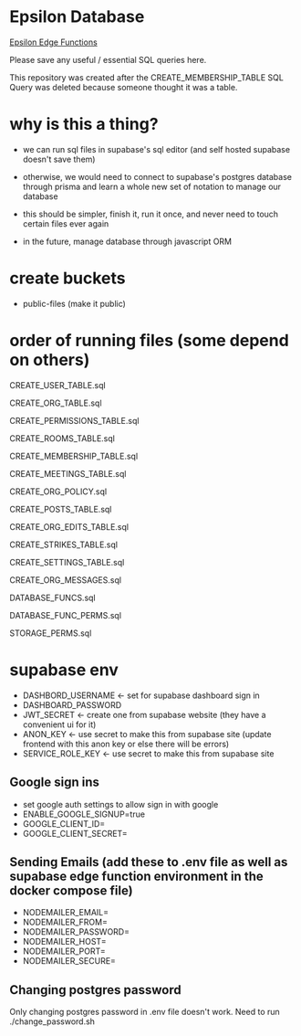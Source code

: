 # Epsilon Database

[Epsilon Edge Functions](https://github.com/stuysu/epsilon-database)

Please save any useful / essential SQL queries here.

This repository was created after the CREATE_MEMBERSHIP_TABLE SQL Query was deleted because someone thought it was a table.

# why is this a thing?

- we can run sql files in supabase's sql editor (and self hosted supabase doesn't save them)

- otherwise, we would need to connect to supabase's postgres database through prisma and learn a whole new set of notation to manage our database

- this should be simpler, finish it, run it once, and never need to touch certain files ever again

- in the future, manage database through javascript ORM

# create buckets

- public-files (make it public)

# order of running files (some depend on others)

CREATE_USER_TABLE.sql

CREATE_ORG_TABLE.sql

CREATE_PERMISSIONS_TABLE.sql

CREATE_ROOMS_TABLE.sql

CREATE_MEMBERSHIP_TABLE.sql

CREATE_MEETINGS_TABLE.sql

CREATE_ORG_POLICY.sql

CREATE_POSTS_TABLE.sql

CREATE_ORG_EDITS_TABLE.sql

CREATE_STRIKES_TABLE.sql

CREATE_SETTINGS_TABLE.sql

CREATE_ORG_MESSAGES.sql

DATABASE_FUNCS.sql

DATABASE_FUNC_PERMS.sql

STORAGE_PERMS.sql

# supabase env

- DASHBORD_USERNAME <- set for supabase dashboard sign in
- DASHBOARD_PASSWORD
- JWT_SECRET <- create one from supabase website (they have a convenient ui for it)
- ANON_KEY <- use secret to make this from supabase site (update frontend with this anon key or else there will be errors)
- SERVICE_ROLE_KEY <- use secret to make this from supabase site

## Google sign ins
- set google auth settings to allow sign in with google
- ENABLE_GOOGLE_SIGNUP=true
- GOOGLE_CLIENT_ID=
- GOOGLE_CLIENT_SECRET=

## Sending Emails (add these to .env file as well as supabase edge function environment in the docker compose file)
- NODEMAILER_EMAIL=
- NODEMAILER_FROM=
- NODEMAILER_PASSWORD=
- NODEMAILER_HOST=
- NODEMAILER_PORT=
- NODEMAILER_SECURE=

## Changing postgres password
Only changing postgres password in .env file doesn't work. Need to run ./change_password.sh
